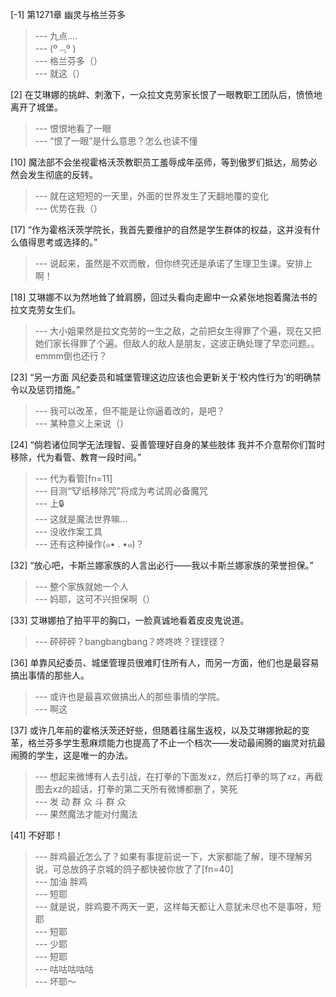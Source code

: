 
[-1] 第1271章 幽灵与格兰芬多
>--- 九点....<br>
>--- (º﹃º )<br>
>--- 格兰芬多（）<br>
>--- 就这（）<br>

[2] 在艾琳娜的挑衅、刺激下，一众拉文克劳家长恨了一眼教职工团队后，愤愤地离开了城堡。
>--- 恨恨地看了一眼<br>
>--- “恨了一眼”是什么意思？怎么也读不懂<br>

[10] 魔法部不会坐视霍格沃茨教职员工羞辱成年巫师，等到傲罗们抵达，局势必然会发生彻底的反转。
>--- 就在这短短的一天里，外面的世界发生了天翻地覆的变化<br>
>--- 优势在我（）<br>

[17] “作为霍格沃茨学院长，我首先要维护的自然是学生群体的权益，这并没有什么值得思考或选择的。”
>--- 说起来，虽然是不欢而散，但你终究还是承诺了生理卫生课。安排上啊！<br>

[18] 艾琳娜不以为然地耸了耸肩膀，回过头看向走廊中一众紧张地抱着魔法书的拉文克劳女生们。
>--- 大小姐果然是拉文克劳的一生之敌，之前把女生得罪了个遍，现在又把她们家长得罪了个遍。但敌人的敌人是朋友，这波正确处理了早恋问题。。emmm倒也还行？<br>

[23] “另一方面 风纪委员和城堡管理这边应该也会更新关于‘校内性行为’的明确禁令以及惩罚措施。”
>--- 我可以改革，但不能是让你逼着改的，是吧？<br>
>--- 某种意义上来说（）<br>

[24] “倘若诸位同学无法理智、妥善管理好自身的某些肢体 我并不介意帮你们暂时移除，代为看管、教育一段时间。”
>--- 代为看管[fn=11]<br>
>--- 目测“🐮纸移除咒”将成为考试周必备魔咒<br>
>--- 上🔒<br>
>--- 这就是魔法世界嘛...<br>
>--- 没收作案工具<br>
>--- 还有这种操作(๑• . •๑)？<br>

[32] “放心吧，卡斯兰娜家族的人言出必行——我以卡斯兰娜家族的荣誉担保。”
>--- 整个家族就她一个人<br>
>--- 妈耶，这可不兴担保啊（）<br>

[33] 艾琳娜拍了拍平平的胸口，一脸真诚地看着皮皮鬼说道。
>--- 砰砰砰？bangbangbang？咚咚咚？铿铿铿？<br>

[36] 单靠风纪委员、城堡管理员很难盯住所有人，而另一方面，他们也是最容易搞出事情的那些人。
>--- 或许也是最喜欢做搞出人的那些事情的学院。<br>
>--- 啊这<br>

[37] 或许几年前的霍格沃茨还好些，但随着往届生返校，以及艾琳娜掀起的变革，格兰芬多学生惹麻烦能力也提高了不止一个档次——发动最闹腾的幽灵对抗最闹腾的学生，这是唯一的办法。
>--- 想起来微博有人去引战，在打拳的下面发xz，然后打拳的骂了xz，再截图去xz的超话，打拳的第二天所有微博都删了，笑死<br>
>--- 发 动 群 众 斗 群 众<br>
>--- 果然魔法才能对付魔法<br>

[41] 不好耶！
>--- 胖鸡最近怎么了？如果有事提前说一下，大家都能了解，理不理解另说，可总放鸽子京城的鸽子都快被你放了了[fn=40]<br>
>--- 加油 胖鸡<br>
>--- 短耶<br>
>--- 就是说，胖鸡要不两天一更，这样每天都让人意犹未尽也不是事呀，短耶<br>
>--- 短耶<br>
>--- 少耶<br>
>--- 短耶<br>
>--- 咕咕咕咕咕<br>
>--- 坏耶～<br>

